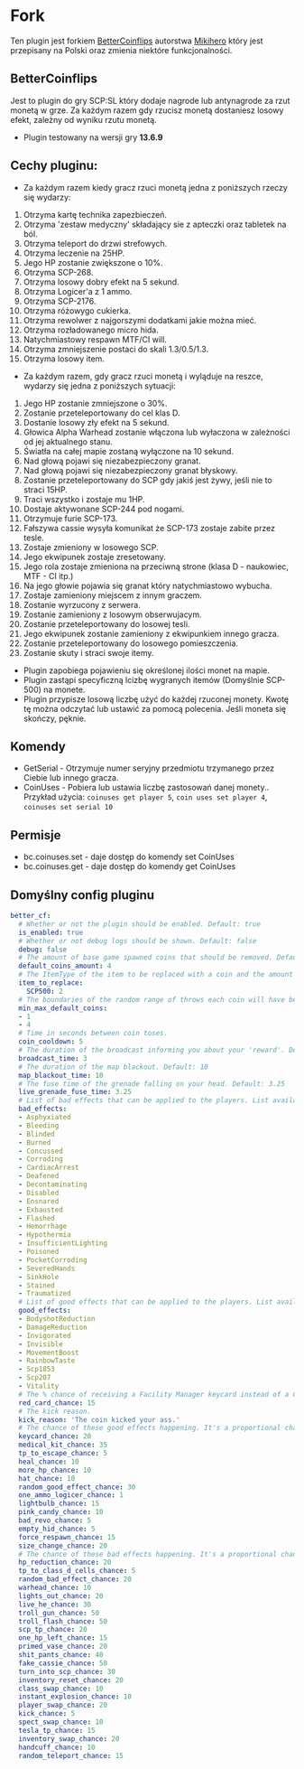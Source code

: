 # Fork
Ten plugin jest forkiem [BetterCoinflips](https://github.com/Mikihero/BetterCoinflips) autorstwa [Mikihero](https://github.com/Mikihero) który jest przepisany na Polski oraz zmienia niektóre funkcjonalności.

## BetterCoinflips
  
Jest to plugin do gry SCP:SL który dodaje nagrode lub antynagrode za rzut monetą w grze. Za każdym razem gdy rzucisz monetą dostaniesz losowy efekt, zależny od wyniku rzutu monetą.

- Plugin testowany na wersji gry **13.6.9**

## Cechy pluginu:

- Za każdym razem kiedy gracz rzuci monetą jedna z poniższych rzeczy się wydarzy:  
 1. Otrzyma kartę technika zapezbieczeń.  
 2. Otrzyma 'zestaw medyczny' składający sie z apteczki oraz tabletek na ból.
 3. Otrzyma teleport do drzwi strefowych.
 4. Otrzyma leczenie na 25HP.
 5. Jego HP zostanie zwiększone o 10%.
 6. Otrzyma SCP-268.
 7. Otrzyma losowy dobry efekt na 5 sekund.
 8. Otrzyma Logicer'a z 1 ammo.  
 9. Otrzyma SCP-2176. 
 10. Otrzyma różowygo cukierka. 
 11. Otrzyma rewolwer z najgorszymi dodatkami jakie można mieć. 
 12. Otrzyma rozładowanego micro hida.
 13. Natychmiastowy respawn MTF/CI will.
 14. Otrzyma zmniejszenie postaci do skali 1.3/0.5/1.3.
 15. Otrzyma losowy item.

- Za każdym razem, gdy gracz rzuci monetą i wyląduje na reszce, wydarzy się jedna z poniższych sytuacji:  
 1. Jego HP zostanie zmniejszone o 30%.  
 2. Zostanie przeteleportowany do cel klas D.  
 3. Dostanie losowy zły efekt na 5 sekund.  
 4. Głowica Alpha Warhead zostanie włączona lub wyłaczona w zależności od jej aktualnego stanu.  
 5. Światła na całej mapie zostaną wyłączone na 10 sekund.  
 6. Nad głową pojawi się niezabezpieczony granat.
 7. Nad głową pojawi się niezabezpieczony granat błyskowy.
 8. Zostanie przeteleportowany do SCP gdy jakiś jest żywy, jeśli nie to straci 15HP.
 9. Traci wszystko i zostaje mu 1HP.
 10. Dostaje aktywonane SCP-244 pod nogami.
 11. Otrzymuje furie SCP-173.
 12. Fałszywa cassie wysyła komunikat że SCP-173 zostaje zabite przez tesle.
 13. Zostaje zmieniony w losowego SCP.
 14. Jego ekwipunek zostaje zresetowany.
 15. Jego rola zostaje zmieniona na przeciwną strone (klasa D - naukowiec, MTF - CI itp.)
 16. Na jego głowie pojawia się granat który natychmiastowo wybucha.
 17. Zostaje zamieniony miejscem z innym graczem.
 18. Zostanie wyrzucony z serwera.
 19. Zostanie zamieniony z losowym obserwujacym.
 20. Zostanie przeteleportowany do losowej tesli.
 21. Jego ekwipunek zostanie zamieniony z ekwipunkiem innego gracza.
 22. Zostanie przeteleportowany do losowego pomieszczenia.
 23. Zostanie skuty i straci swoje itemy.

- Plugin zapobiega pojawieniu się określonej ilości monet na mapie.
- Plugin zastąpi specyficzną lcizbę wygranych itemów (Domyślnie SCP-500) na monete.
- Plugin przypisze losową liczbę użyć do każdej rzuconej monety. Kwotę tę można odczytać lub ustawić za pomocą polecenia. Jeśli moneta się skończy, pęknie.

## Komendy

- GetSerial - Otrzymuje numer seryjny przedmiotu trzymanego przez Ciebie lub innego gracza.
- CoinUses - Pobiera lub ustawia liczbę zastosowań danej monety.. Przykład użycia: `coinuses get player 5`, `coin uses set player 4`, `coinuses set serial 10` 

## Permisje

- bc.coinuses.set - daje dostęp do komendy set CoinUses
- bc.coinuses.get - daje dostęp do komendy get CoinUses

## Domyślny config pluginu

```yaml
better_cf:
  # Whether or not the plugin should be enabled. Default: true
  is_enabled: true
  # Whether or not debug logs should be shown. Default: false
  debug: false
  # The amount of base game spawned coins that should be removed. Default: 4
  default_coins_amount: 4
  # The ItemType of the item to be replaced with a coin and the amount to be replaced, the item is supposed to be something found in SCP pedestals.
  item_to_replace:
    SCP500: 2
  # The boundaries of the random range of throws each coin will have before it breaks. The upper bound is exclusive.
  min_max_default_coins:
  - 1
  - 4
  # Time in seconds between coin toses.
  coin_cooldown: 5
  # The duration of the broadcast informing you about your 'reward'. Default: 3
  broadcast_time: 3
  # The duration of the map blackout. Default: 10
  map_blackout_time: 10
  # The fuse time of the grenade falling on your head. Default: 3.25
  live_grenade_fuse_time: 3.25
  # List of bad effects that can be applied to the players. List available at: https://exiled-team.github.io/EXILED/api/Exiled.API.Enums.EffectType.html
  bad_effects:
  - Asphyxiated
  - Bleeding
  - Blinded
  - Burned
  - Concussed
  - Corroding
  - CardiacArrest
  - Deafened
  - Decontaminating
  - Disabled
  - Ensnared
  - Exhausted
  - Flashed
  - Hemorrhage
  - Hypothermia
  - InsufficientLighting
  - Poisoned
  - PocketCorroding
  - SeveredHands
  - SinkHole
  - Stained
  - Traumatized
  # List of good effects that can be applied to the players. List available at: https://exiled-team.github.io/EXILED/api/Exiled.API.Enums.EffectType.html
  good_effects:
  - BodyshotReduction
  - DamageReduction
  - Invigorated
  - Invisible
  - MovementBoost
  - RainbowTaste
  - Scp1853
  - Scp207
  - Vitality
  # The % chance of receiving a Facility Manager keycard instead of a Containment Engineer one.
  red_card_chance: 15
  # The kick reason.
  kick_reason: 'The coin kicked your ass.'
  # The chance of these good effects happening. It's a proportional chance not a % chance.
  keycard_chance: 20
  medical_kit_chance: 35
  tp_to_escape_chance: 5
  heal_chance: 10
  more_hp_chance: 10
  hat_chance: 10
  random_good_effect_chance: 30
  one_ammo_logicer_chance: 1
  lightbulb_chance: 15
  pink_candy_chance: 10
  bad_revo_chance: 5
  empty_hid_chance: 5
  force_respawn_chance: 15
  size_change_chance: 20
  # The chance of these bad effects happening. It's a proportional chance not a % chance.
  hp_reduction_chance: 20
  tp_to_class_d_cells_chance: 5
  random_bad_effect_chance: 20
  warhead_chance: 10
  lights_out_chance: 20
  live_he_chance: 30
  troll_gun_chance: 50
  troll_flash_chance: 50
  scp_tp_chance: 20
  one_hp_left_chance: 15
  primed_vase_chance: 20
  shit_pants_chance: 40
  fake_cassie_chance: 50
  turn_into_scp_chance: 30
  inventory_reset_chance: 20
  class_swap_chance: 10
  instant_explosion_chance: 10
  player_swap_chance: 20
  kick_chance: 5
  spect_swap_chance: 10
  tesla_tp_chance: 15
  inventory_swap_chance: 20
  handcuff_chance: 10
  random_teleport_chance: 15
```